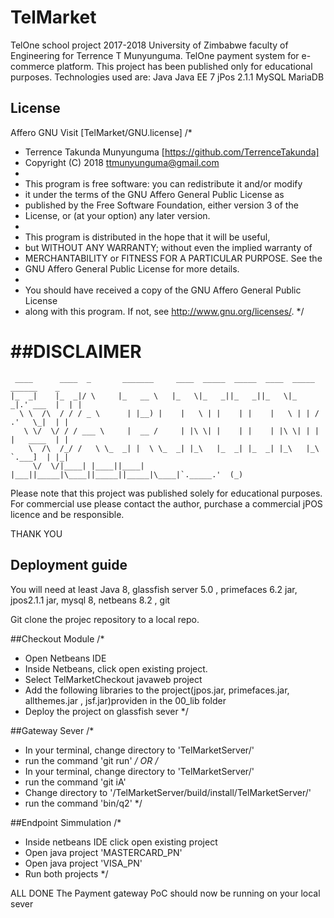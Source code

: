# TelMarket
TelOne school project 2017-2018 University of Zimbabwe faculty of Engineering for Terrence T Munyunguma. TelOne payment system for e-commerce platform.
This project has been published only for educational purposes. Technologies used are:
Java
Java EE 7
jPos 2.1.1
MySQL MariaDB


## License
Affero GNU Visit [TelMarket/GNU.license]
/*
 * Terrence Takunda Munyunguma [https://github.com/TerrenceTakunda]
 * Copyright (C) 2018 ttmunyunguma@gmail.com
 *
 * This program is free software: you can redistribute it and/or modify
 * it under the terms of the GNU Affero General Public License as
 * published by the Free Software Foundation, either version 3 of the
 * License, or (at your option) any later version.
 *
 * This program is distributed in the hope that it will be useful,
 * but WITHOUT ANY WARRANTY; without even the implied warranty of
 * MERCHANTABILITY or FITNESS FOR A PARTICULAR PURPOSE.  See the
 * GNU Affero General Public License for more details.
 *
 * You should have received a copy of the GNU Affero General Public License
 * along with this program.  If not, see <http://www.gnu.org/licenses/>.
 */


##DISCLAIMER
=============================

```
 ____      ____  _       _______     ____  _____  _____  ____  _____   ______    _  
|_  _|    |_  _|/ \     |_   __ \   |_   \|_   _||_   _||_   \|_   _|.' ___  |  | | 
  \ \  /\  / / / _ \      | |__) |    |   \ | |    | |    |   \ | | / .'   \_|  | | 
   \ \/  \/ / / ___ \     |  __ /     | |\ \| |    | |    | |\ \| | | |   ____  | | 
    \  /\  /_/ /   \ \_  _| |  \ \_  _| |_\   |_  _| |_  _| |_\   |_\ `.___]  | |_| 
     \/  \/|____| |____||____| |___||_____|\____||_____||_____|\____|`._____.'  (_) 

```

Please note that this project was published solely for educational purposes. For commercial use
please contact the author, purchase a commercial jPOS licence and be responsible.

THANK YOU


## Deployment guide

You will need at least Java 8, glassfish server 5.0 , primefaces 6.2 jar, jpos2.1.1 jar, mysql 8, netbeans 8.2 , git

Git clone the projec repository to a local repo.

##Checkout Module
/*
* Open Netbeans IDE
* Inside Netbeans, click open existing project.
* Select TelMarketCheckout javaweb project
* Add the following libraries to the project(jpos.jar, primefaces.jar, allthemes.jar , jsf.jar)providen in the 00_lib folder
* Deploy the project on glassfish sever
*/

##Gateway Sever
/*
* In your terminal, change directory to 'TelMarketServer/'
* run the command 'git run'
*/
OR
/*
* In your terminal, change directory to 'TelMarketServer/'
* run the command 'git iA'
* Change directory to '/TelMarketServer/build/install/TelMarketServer/'
* run the command 'bin/q2'
*/

##Endpoint Simmulation
/*
* Inside netbeans IDE click open existing project
* Open java project 'MASTERCARD_PN'
* Open java project 'VISA_PN'
* Run both projects
*/

ALL DONE
The Payment gateway PoC should now be running on your local sever


